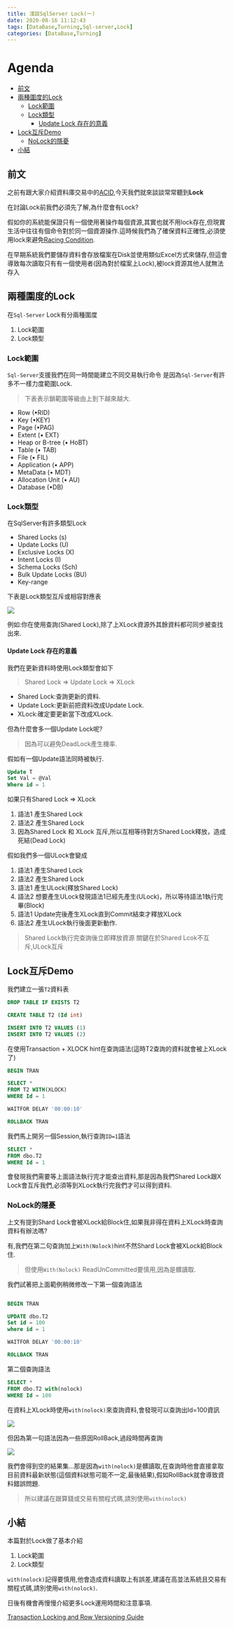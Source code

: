```yaml
---
title: 淺談SqlServer Lock(一)
date: 2020-08-16 11:12:43
tags: [DataBase,Turning,Sql-server,Lock]
categories: [DataBase,Turning]
---
```


# Agenda<!-- omit in toc -->
- [前文](#前文)
- [兩種圍度的Lock](#兩種圍度的lock)
	- [Lock範圍](#lock範圍)
	- [Lock類型](#lock類型)
		- [Update Lock 存在的意義](#update-lock-存在的意義)
- [Lock互斥Demo](#lock互斥demo)
	- [NoLock的隱憂](#nolock的隱憂)
- [小結](#小結)
## 前文

之前有跟大家介紹資料庫交易中的[ACID](https://isdaniel.github.io/ACID/),今天我們就來談談常常聽到**Lock**

在討論Lock前我們必須先了解,為什麼會有Lock?

假如你的系統能保證只有一個使用著操作每個資源,其實也就不用lock存在,但現實生活中往往有個命令對於同一個資源操作.這時候我們為了確保資料正確性,必須使用lock來避免[Racing Condition](https://en.wikipedia.org/wiki/Race_condition).

在早期系統我們要儲存資料會存放檔案在Disk並使用類似Excel方式來儲存,但這會導致每次讀取只有有一個使用者(因為對於檔案上Lock),被lock資源其他人就無法存入

## 兩種圍度的Lock

在`Sql-Server` Lock有分兩種圍度

1. Lock範圍
2. Lock類型

### Lock範圍

`Sql-Server`支援我們在同一時間能建立不同交易執行命令
是因為`Sql-Server`有許多不一樣力度範圍Lock.

> 下表表示鎖範圍等級由上到下越來越大. 

* Row (•RID) 
* Key (•KEY) 
* Page (•PAG) 
* Extent (•	EXT) 
* Heap or B-tree (•	HoBT) 
* Table (•	TAB) 
* File (•	FIL) 
* Application (•	APP) 
* MetaData (•	MDT) 
* Allocation Unit (•	AU) 
* Database (•DB)

### Lock類型

在SqlServer有許多類型Lock

* Shared Locks (s)
* Update Locks (U)
* Exclusive Locks (X)
* Intent Locks (I)
* Schema Locks (Sch)
* Bulk Update Locks (BU)
* Key-range

下表是Lock類型互斥或相容對應表

![](https://i.imgur.com/YaBZcaT.png)

例如:你在使用查詢(Shared Lock),除了上XLock資源外其餘資料都可同步被查找出來.

#### Update Lock 存在的意義

我們在更新資料時使用Lock類型會如下

> Shared Lock => Update Lock => XLock

* Shared Lock:查詢更新的資料.
* Update Lock:更新前把資料改成Update Lock.
* XLock:確定要更新當下改成XLock.

但為什麼會多一個Update Lock呢?

> 因為可以避免DeadLock產生機率.

假如有一個Update語法同時被執行.

```sql
Update T
Set Val = @Val
Where id = 1
```

如果只有Shared Lock => XLock

1. 語法1 產生Shared Lock
2. 語法2 產生Shared Lock
3. 因為Shared Lock 和 XLock 互斥,所以互相等待對方Shared Lock釋放，造成死結(Dead Lock)

假如我們多一個ULock會變成

1. 語法1 產生Shared Lock
2. 語法2 產生Shared Lock
3. 語法1 產生ULock(釋放Shared Lock)
4. 語法2 想要產生ULock發現語法1已經先產生(ULock)，所以等待語法1執行完畢(Block)
5. 語法1 Update完後產生XLock直到Commit結束才釋放XLock
6. 語法2 產生ULock執行後面更新動作.

> Shared Lock執行完查詢後立即釋放資源
> 關鍵在於Shared Lcok不互斥,ULock互斥

## Lock互斥Demo

我們建立一張`T2`資料表

```sql
DROP TABLE IF EXISTS T2

CREATE TABLE T2 (Id int)

INSERT INTO T2 VALUES (1)
INSERT INTO T2 VALUES (2)
```

在使用Transaction + XLOCK hint在查詢語法(這時T2查詢的資料就會被上XLock了)

```sql
BEGIN TRAN

SELECT * 
FROM T2 WITH(XLOCK) 
WHERE Id = 1

WAITFOR DELAY '00:00:10'

ROLLBACK TRAN
```

我們馬上開另一個Session,執行查詢`ID=1`語法

```sql
SELECT *
FROM dbo.T2 
WHERE Id = 1
```

會發現我們需要等上面語法執行完才能查出資料,那是因為我們Shared Lock跟X Lock會互斥我們,必須等到XLock執行完我們才可以得到資料.

### NoLock的隱憂

上文有提到Shard Lock會被XLock給Block住,如果我非得在資料上XLock時查詢資料有辦法嗎?

有,我們在第二句查詢加上`With(Nolock)`hint不然Shard Lock會被XLock給Block住.

> 但使用`With(Nolock)` ReadUnCommitted要慎用,因為是髒讀取.

我們試著把上面範例稍微修改一下第一個查詢語法

```sql

BEGIN TRAN

UPDATE dbo.T2
Set id = 100
where id = 1

WAITFOR DELAY '00:00:10'

ROLLBACK TRAN
```

第二個查詢語法

```sql
SELECT *
FROM dbo.T2 with(nolock)
WHERE Id = 100
```

在資料上XLock時使用`with(nolock)`來查詢資料,會發現可以查詢出Id=100資訊

![](https://i.imgur.com/aMvPo4W.png)

但因為第一句語法因為一些原因RollBack,過段時間再查詢

![](https://i.imgur.com/5BqG419.png)

我們會得到空的結果集...那是因為`with(nolock)`是髒讀取,在查詢時他會直接拿取目前資料最新狀態(這個資料狀態可能不一定,最後結果),假如RollBack就會導致資料錯誤問題.

> 所以建議在跟算錢或交易有關程式碼,請別使用`with(nolock)`

## 小結

本篇對於Lock做了基本介紹

1. Lock範圍
2. Lock類型

`with(nolock)`記得要慎用,他會造成資料讀取上有誤差,建議在高並法系統且交易有關程式碼,請別使用`with(nolock)`.

日後有機會再慢慢介紹更多Lock運用時間和注意事項.

[Transaction Locking and Row Versioning Guide](https://docs.microsoft.com/en-us/sql/relational-databases/sql-server-transaction-locking-and-row-versioning-guide?view=sql-server-2017)
